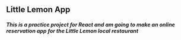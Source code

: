 ## Little Lemon App 

##### This is a practice project for React and am going to make an online reservation app for the Little Lemon local restaurant 